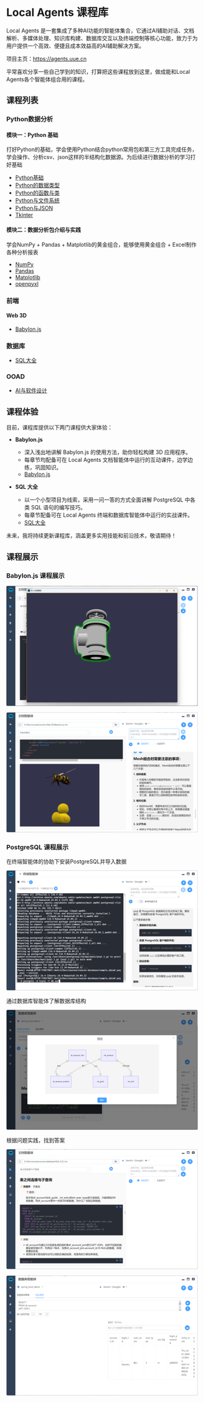 # Local Agents 课程库

Local Agents 是一套集成了多种AI功能的智能体集合，它通过AI辅助对话、文档解析、多媒体处理、知识库构建、数据库交互以及终端控制等核心功能，致力于为用户提供一个高效、便捷且成本效益高的AI辅助解决方案。

项目主页：https://agents.uue.cn

平常喜欢分享一些自己学到的知识，打算把这些课程放到这里，做成能和Local Agents各个智能体组合用的课程。

## 课程列表

### Python数据分析

#### 模块一：Python 基础

打好Python的基础，学会使用Python结合python常用包和第三方工具完成任务，学会操作、分析csv、json这样的半结构化数据源。为后续进行数据分析的学习打好基础

* [Python基础](./Python/Python基础.md)
* [Python的数据类型](./Python/Python的数据类型.md)
* [Python的函数与类](./Python/Python的函数与类.md)
* [Python与文件系统](./Python/Python与文件系统.md)
* [Python与JSON](./Python/Python与JSON.md)
* [Tkinter](./Python/Tkinter.md) 

#### 模块二：数据分析包介绍与实践

学会NumPy + Pandas + Matplotlib的黄金组合，能够使用黄金组合 + Excel制作各种分析报表

* [NumPy](./Python/NumPy.md)
* [Pandas](./Python/Pandas.md)
* [Matplotlib](./Python/Matplotlib.md)
* [openpyxl](./Python/openpyxl.md)

### 前端

#### Web 3D

* [Babylon.js](./Web-3D/Babylon.js.md)

### 数据库

* [SQL大全](./database/SQL大全.md)

### OOAD

*  [AI与软件设计](./OOAD/AI与软件设计.md)

## 课程体验

目前，课程库提供以下两门课程供大家体验：

* **Babylon.js** 
  - 深入浅出地讲解 Babylon.js 的使用方法，助你轻松构建 3D 应用程序。
  - 每章节均配备可在 Local Agents 文档智能体中运行的互动课件，边学边练，巩固知识。
  - [Babylon.js](./Web-3D/Babylon.js.md) 

* **SQL 大全**
  - 以一个小型项目为线索，采用一问一答的方式全面讲解 PostgreSQL 中各类 SQL 语句的编写技巧。
  - 每章节配备可在 Local Agents 终端和数据库智能体中运行的实战课件。
  - [SQL大全](./database/SQL大全.md) 

未来，我将持续更新课程库，涵盖更多实用技能和前沿技术，敬请期待！ 

## 课程展示

### Babylon.js 课程展示

![Babylon.js课程展示](images/Babylon.js-1.webp)

![Babylon.js课程展示](images/Babylon.js-2.webp)

### PostgreSQL 课程展示

在终端智能体的协助下安装PostgreSQL并导入数据

![PostgreSQL课程展示](images/psql.webp)

通过数据库智能体了解数据库结构

![PostgreSQL课程展示](images/erDiagram.webp)

根据问题实践，找到答案

![PostgreSQL课程展示](images/PostgreSQL-1.webp)

![PostgreSQL课程展示](images/PostgreSQL-2.webp)